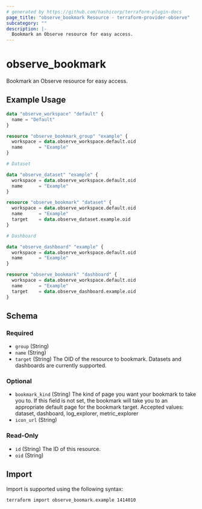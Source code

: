 ```yaml
---
# generated by https://github.com/hashicorp/terraform-plugin-docs
page_title: "observe_bookmark Resource - terraform-provider-observe"
subcategory: ""
description: |-
  Bookmark an Observe resource for easy access.
---
```

# observe_bookmark

Bookmark an Observe resource for easy access.
## Example Usage
```terraform
data "observe_workspace" "default" {
  name = "Default"
}

resource "observe_bookmark_group" "example" {
  workspace = data.observe_workspace.default.oid
  name      = "Example"
}

# Dataset

data "observe_dataset" "example" {
  workspace = data.observe_workspace.default.oid
  name      = "Example"
}

resource "observe_bookmark" "dataset" {
  workspace = data.observe_workspace.default.oid
  name      = "Example"
  target    = data.observe_dataset.example.oid
}

# Dashboard

data "observe_dashboard" "example" {
  workspace = data.observe_workspace.default.oid
  name      = "Example"
}

resource "observe_bookmark" "dashboard" {
  workspace = data.observe_workspace.default.oid
  name      = "Example"
  target    = data.observe_dashboard.example.oid
}
```
<!-- schema generated by tfplugindocs -->
## Schema

### Required

- `group` (String)
- `name` (String)
- `target` (String) The OID of the resource to bookmark. Datasets and dashboards are currently supported.

### Optional

- `bookmark_kind` (String) The kind of page you want your bookmark to take you to. If this field is not set, the bookmark will take you to an appropriate default page for the bookmark target. Accepted values: dataset, dashboard, log_explorer, metric_explorer
- `icon_url` (String)

### Read-Only

- `id` (String) The ID of this resource.
- `oid` (String)
## Import
Import is supported using the following syntax:
```shell
terraform import observe_boomark.example 1414010
```
